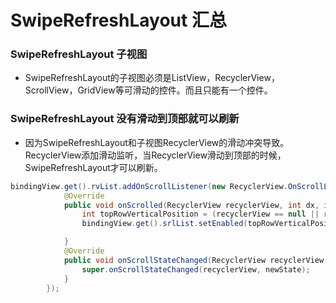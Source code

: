 SwipeRefreshLayout 汇总
=====================

### SwipeRefreshLayout 子视图

- SwipeRefreshLayout的子视图必须是ListView，RecyclerView，ScrollView，GridView等可滑动的控件。而且只能有一个控件。

### SwipeRefreshLayout 没有滑动到顶部就可以刷新

- 因为SwipeRefreshLayout和子视图RecyclerView的滑动冲突导致。RecyclerView添加滑动监听，当RecyclerView滑动到顶部的时候，SwipeRefreshLayout才可以刷新。

```java
bindingView.get().rvList.addOnScrollListener(new RecyclerView.OnScrollListener(){
            @Override
            public void onScrolled(RecyclerView recyclerView, int dx, int dy) {
                int topRowVerticalPosition = (recyclerView == null || recyclerView.getChildCount() == 0) ? 0 : recyclerView.getChildAt(0).getTop();
                bindingView.get().srlList.setEnabled(topRowVerticalPosition >= 0);

            }
            @Override
            public void onScrollStateChanged(RecyclerView recyclerView, int newState) {
                super.onScrollStateChanged(recyclerView, newState);
            }
        });
```